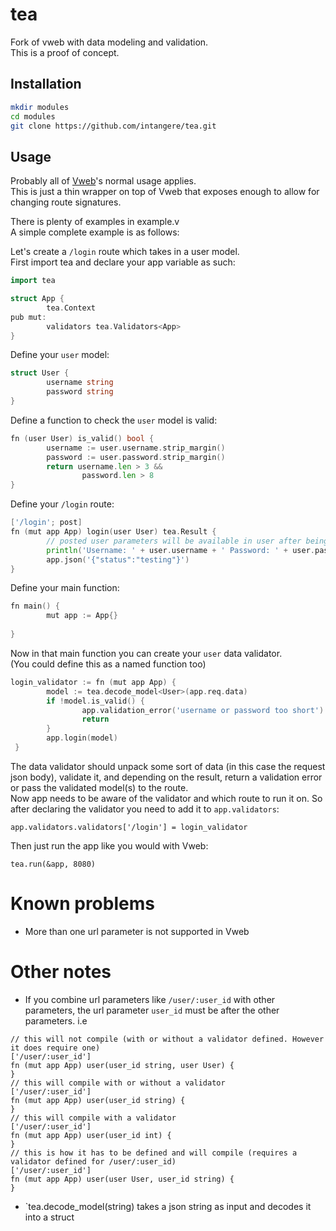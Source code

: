 
# tea

Fork of vweb with data modeling and validation.  
This is a proof of concept.

## Installation

```bash
mkdir modules
cd modules
git clone https://github.com/intangere/tea.git
```

## Usage
Probably all of [Vweb](https://github.com/vlang/v/tree/master/vlib/vweb)'s normal usage applies.  
This is just a thin wrapper on top of Vweb that exposes enough to allow for changing route signatures.

There is plenty of examples in example.v  
A simple complete example is as follows:  

Let's create a `/login` route which takes in a user model.  
First import tea and declare your app variable as such:
```go
import tea

struct App {
        tea.Context
pub mut:
        validators tea.Validators<App>
}
```
Define your `user` model:
```go
struct User {
        username string
        password string
}
```
Define a function to check the `user` model is valid:
```go
fn (user User) is_valid() bool {
        username := user.username.strip_margin()
        password := user.password.strip_margin()
        return username.len > 3 &&
                password.len > 8
}

```
Define your `/login` route:
```go
['/login'; post]
fn (mut app App) login(user User) tea.Result {
        // posted user parameters will be available in user after being validated
        println('Username: ' + user.username + ' Password: ' + user.password)
        app.json('{"status":"testing"}')
}
```

Define your main function:
```go
fn main() {
        mut app := App{}
        
}
```
Now in that main function you can create your `user` data validator.  
(You could define this as a named function too)
```go
login_validator := fn (mut app App) {
        model := tea.decode_model<User>(app.req.data)
        if !model.is_valid() {
                app.validation_error('username or password too short')
                return
        }
        app.login(model)
 }

```
The data validator should unpack some sort of data (in this case the request json body), validate it, and depending on the result, return a validation error or pass the validated model(s) to the route.  
Now app needs to be aware of the validator and which route to run it on. So after declaring the validator you need to add it to `app.validators`:
```
app.validators.validators['/login'] = login_validator
```
Then just run the app like you would with Vweb:
```
tea.run(&app, 8080)
```
# Known problems
- More than one url parameter is not supported in Vweb
# Other notes
- If you combine url parameters like `/user/:user_id` with other parameters, the url parameter `user_id` must be after the other parameters. i.e
```
// this will not compile (with or without a validator defined. However it does require one)
['/user/:user_id']
fn (mut app App) user(user_id string, user User) {
}
// this will compile with or without a validator
['/user/:user_id']
fn (mut app App) user(user_id string) {
}
// this will compile with a validator
['/user/:user_id']
fn (mut app App) user(user_id int) {
}
// this is how it has to be defined and will compile (requires a validator defined for /user/:user_id)
['/user/:user_id']
fn (mut app App) user(user User, user_id string) {
}
```
- `tea.decode_model<T>(string) takes a json string as input and decodes it into a struct
